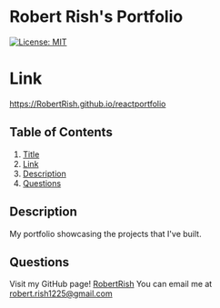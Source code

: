 # Robert Rish's Portfolio

[![License: MIT](https://img.shields.io/badge/License-MIT-yellow.svg)](https://opensource.org/licenses/MIT)

# Link

https://RobertRish.github.io/reactportfolio

## Table of Contents

1. [Title](#title)
2. [Link](#link)
3. [Description](#description)
4. [Questions](#questions)

## Description

My portfolio showcasing the projects that I've built.

## Questions

Visit my GitHub page! [RobertRish](https://github.com/RobertRish)
You can email me at robert.rish1225@gmail.com